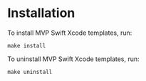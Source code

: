# Installation

To install MVP Swift Xcode templates, run:
```
make install
```
To uninstall MVP Swift Xcode templates, run:
```
make uninstall
```
